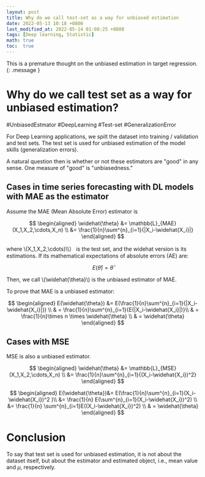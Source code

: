```yaml
---
layout: post
title: Why do we call test-set as a way for unbiased estimation
date: 2022-05-13 10:18 +0800
last_modified_at: 2022-05-14 01:08:25 +0800
tags: [Deep learning, Statistic]
math: true
toc:  true
---
```

This is a premature thought on the unbiased estimation in target regression.
{: .message }

#   Why do we call test set as a way for unbiased estimation?
 #UnbiasedEstmator  #DeepLearning #Test-set   #GeneralizationError
  
 For Deep Learning applications, we spilt the dataset into training / validation and test sets. The test set is used for unbiased estimation of the model skills (generalization errors). 
 
A natural question then is whether or not these estimators are "good" in any sense. One measure of "good" is "unbiasedness."

##  Cases in time series forecasting with DL models with MAE as the estimator

Assume the MAE (Mean Absolute Error) estimator is

$$
\begin{aligned}
\widehat{\theta} &= \mathbb{L}_{MAE}(X_1,X_2,\cdots,X_n) \\
&= \frac{1}{n}\sum^{n}_{i=1}{|X_i-\widehat{X_i}|}
\end{aligned}
$$

where \\\(X_1,X_2,\cdots)\\\） is the test set, and the widehat version is its estimations. If its mathematical expectations of absolute errors (AE) are:

$$
E(\widehat{\theta}) = \widehat{\theta}
$$

Then, we call \\\(\widehat{\theta}\\\) is the unbiased estimator of MAE.

To prove that MAE is a unbiased estimator:

$$
\begin{aligned}
E(\widehat{\theta}) &= E(\frac{1}{n}\sum^{n}_{i=1}{|X_i-\widehat{X_i}|}) \\
& = \frac{1}{n}\sum^{n}_{i=1}{E(|X_i-\widehat{X_i}|)}\\
& = \frac{1}{n}\times n \times  \widehat{\theta} \\
& = \widehat{\theta}
\end{aligned}
$$

## Cases with MSE
MSE is also a unbiased estimator. 

$$
\begin{aligned}
\widehat{\theta} &= \mathbb{L}_{MSE}(X_1,X_2,\cdots,X_n) \\
&= \frac{1}{n}\sum^{n}_{i=1}{(X_i-\widehat{X_i})^2}
\end{aligned}
$$

$$
\begin{aligned}
E(\widehat{\theta})&= E(\frac{1}{n}\sum^{n}_{i=1}(X_i-\widehat{X_i})^2 )\\
&= \frac{1}{n} E(\sum^{n}_{i=1}(X_i-\widehat{X_i})^2) \\
&= \frac{1}{n} \sum^{n}_{i=1}E((X_i-\widehat{X_i})^2) \\
& = \widehat{\theta}
\end{aligned}
$$

# Conclusion
To say that test set is used for unbiased estimation, it is not about the dataset itself, but about the estimator and estimated object, i.e., mean value and $\mu$, respectively.

